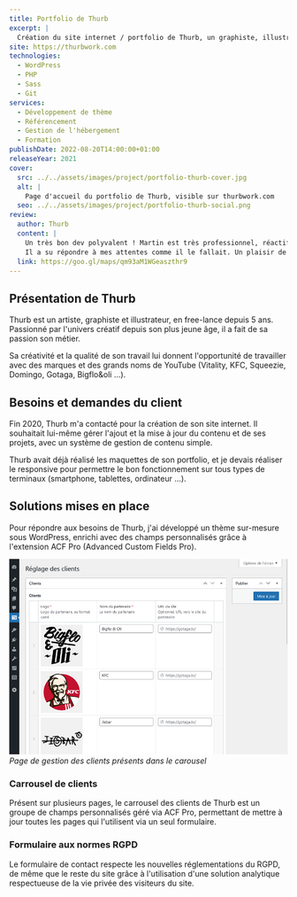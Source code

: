```yaml
---
title: Portfolio de Thurb
excerpt: |
  Création du site internet / portfolio de Thurb, un graphiste, illustrateur et artiste free-lance.
site: https://thurbwork.com
technologies:
  - WordPress
  - PHP
  - Sass
  - Git
services:
  - Développement de thème
  - Référencement
  - Gestion de l'hébergement
  - Formation
publishDate: 2022-08-20T14:00:00+01:00
releaseYear: 2021
cover:
  src: ../../assets/images/project/portfolio-thurb-cover.jpg
  alt: |
    Page d'accueil du portfolio de Thurb, visible sur thurbwork.com
  seo: ../../assets/images/project/portfolio-thurb-social.png
review:
  author: Thurb
  content: |
    Un très bon dev polyvalent ! Martin est très professionnel, réactif et à l'écoute du client!
    Il a su répondre à mes attentes comme il le fallait. Un plaisir de travailler avec lui, je ne peux que le conseiller! 🤝
  link: https://goo.gl/maps/qm93aM1WGeaszthr9
---
```


## Présentation de Thurb

Thurb est un artiste, graphiste et illustrateur, en free-lance depuis 5 ans. Passionné par l'univers créatif depuis son plus jeune âge, il a fait de sa passion son métier.

Sa créativité et la qualité de son travail lui donnent l'opportunité de travailler avec des marques et des grands noms de YouTube (Vitality, KFC, Squeezie, Domingo, Gotaga, Bigflo&amp;oli ...).

## Besoins et demandes du client

Fin 2020, Thurb m'a contacté pour la création de son site internet. Il souhaitait lui-même gérer l'ajout et la mise à jour du contenu et de ses projets, avec un système de gestion de contenu simple.

Thurb avait déjà réalisé les maquettes de son portfolio, et je devais réaliser le responsive pour permettre le bon fonctionnement sur tous types de terminaux (smartphone, tablettes, ordinateur ...).

## Solutions mises en place

Pour répondre aux besoins de Thurb, j'ai développé un thème sur-mesure sous WordPress, enrichi avec des champs personnalisés grâce à l'extension ACF Pro (Advanced Custom Fields Pro).

![Capture d'écran de la page de gestion des clients présents dans le carousel](../../assets/images/project/portfolio-thurb-carousel.jpg)
*Page de gestion des clients présents dans le carousel*

### Carrousel de clients

Présent sur plusieurs pages, le carrousel des clients de Thurb est un groupe de champs personnalisés géré via ACF Pro, permettant de mettre à jour toutes les pages qui l'utilisent via un seul formulaire.

### Formulaire aux normes RGPD

Le formulaire de contact respecte les nouvelles réglementations du RGPD, de même que le reste du site grâce à l'utilisation d'une solution analytique respectueuse de la vie privée des visiteurs du site.
